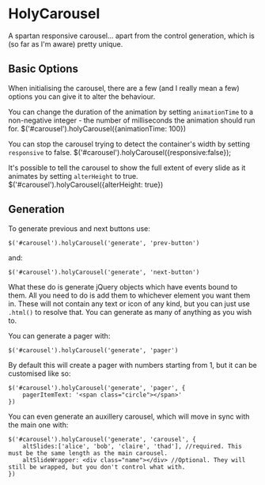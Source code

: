 # HolyCarousel


A spartan responsive carousel... apart from the control generation, which is (so far as I'm aware) pretty unique.

## Basic Options

When initialising the carousel, there are a few (and I really mean a few) options you can give it to alter the behaviour.

You can change the duration of the animation by setting `animationTime` to a non-negative integer - the number of milliseconds the animation should run for.
	$('#carousel').holyCarousel({animationTime: 100})


You can stop the carousel trying to detect the container's width by setting `responsive` to false.
	$('#carousel').holyCarousel({responsive:false});

It's possible to tell the carousel to show the full extent of every slide as it animates by setting `alterHeight` to true.
	$('#carousel').holyCarousel({alterHeight: true})



## Generation

To generate previous and next buttons use:

	$('#carousel').holyCarousel('generate', 'prev-button')
	
and:

	$('#carousel').holyCarousel('generate', 'next-button')

What these do is generate jQuery objects which have events bound to them. All you need to do is add them to whichever element you want them in. These will not contain any text or icon of any kind, but you can just use `.html()` to resolve that. You can generate as many of anything as you wish to.

You can generate a pager with:

	$('#carousel').holyCarousel('generate', 'pager')
	
By default this will create a pager with numbers starting from 1, but it can be customised like so:

	$('#carousel').holyCarousel('generate', 'pager', {
		pagerItemText: '<span class="circle"></span>'
	})
	
You can even generate an auxillery carousel, which will move in sync with the main one with:

	$('#carousel').holyCarousel('generate', 'carousel', {
		altSlides:['alice', 'bob', 'claire', 'thad'], //required. This must be the same length as the main carousel.
		altSlideWrapper: <div class="name"></div> //Optional. They will still be wrapped, but you don't control what with.
	})
	